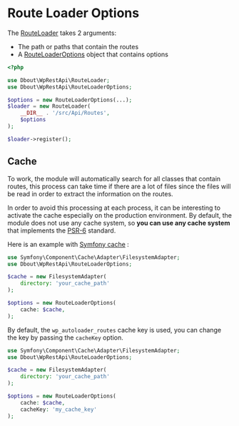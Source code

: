 # Route Loader Options

The [RouteLoader](../src/RouteLoader.php) takes 2 arguments:

- The path or paths that contain the routes
- A [RouteLoaderOptions](../src/RouteLoaderOptions.php) object that contains options

```php
<?php

use Dbout\WpRestApi\RouteLoader;
use Dbout\WpRestApi\RouteLoaderOptions;

$options = new RouteLoaderOptions(...);
$loader = new RouteLoader(
    __DIR__ . '/src/Api/Routes',
    $options
);

$loader->register();
```

## Cache

To work, the module will automatically search for all classes that contain routes, this process can take time if there are a lot of files since the files will be read in order to extract the information on the routes.

In order to avoid this processing at each process, it can be interesting to activate the cache especially on the production environment. By default, the module does not use any cache system, so **you can use any cache system** that implements the [PSR-6](https://www.php-fig.org/psr/psr-6/) standard.

Here is an example with [Symfony cache](https://symfony.com/doc/current/components/cache.html#cache-contracts) :

```php
use Symfony\Component\Cache\Adapter\FilesystemAdapter;
use Dbout\WpRestApi\RouteLoaderOptions;

$cache = new FilesystemAdapter(
    directory: 'your_cache_path'
);

$options = new RouteLoaderOptions(
    cache: $cache,
);
```

By default, the `wp_autoloader_routes` cache key is used, you can change the key by passing the `cacheKey` option.

```php
use Symfony\Component\Cache\Adapter\FilesystemAdapter;
use Dbout\WpRestApi\RouteLoaderOptions;

$cache = new FilesystemAdapter(
    directory: 'your_cache_path'
);

$options = new RouteLoaderOptions(
    cache: $cache,
    cacheKey: 'my_cache_key'
);
```